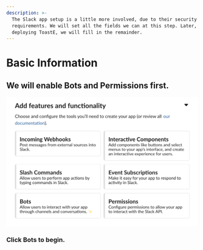 ```yaml
---
description: >-
  The Slack app setup is a little more involved, due to their security
  requirements. We will set all the fields we can at this step. Later, after
  deploying ToastE, we will fill in the remainder.
---
```


# Basic Information

## We will enable Bots and Permissions first.

![](../../.gitbook/assets/image%20%2833%29.png)

### Click Bots to begin.



